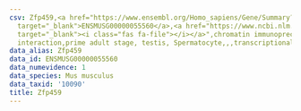 ```yaml
---
csv: Zfp459,<a href="https://www.ensembl.org/Homo_sapiens/Gene/Summary?db=core;g=ENSMUSG00000055560"
  target="_blank">ENSMUSG00000055560</a>,<a href="https://www.ncbi.nlm.nih.gov/pubmed/25450459"
  target="_blank"><i class="fas fa-file"></i></a>",chromatin immunoprecipitation assay,direct
  interaction,prime adult stage, testis, Spermatocyte,,,transcriptional regulation,
data_alias: Zfp459
data_id: ENSMUSG00000055560
data_numevidence: 1
data_species: Mus musculus
data_taxid: '10090'
title: Zfp459
---
```

